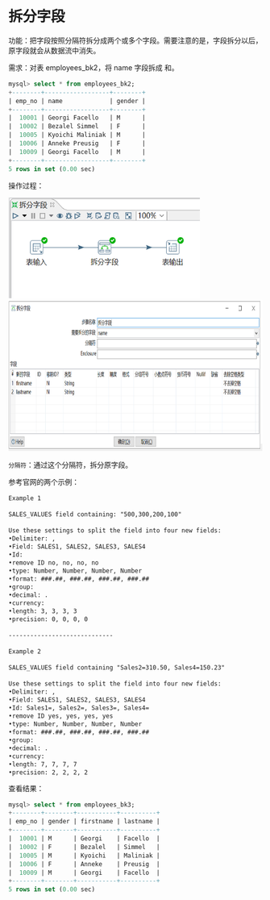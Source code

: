# 拆分字段

功能：把字段按照分隔符拆分成两个或多个字段。需要注意的是，字段拆分以后，原字段就会从数据流中消失。

需求：对表 employees_bk2，将 name 字段拆成 和。


```sql
mysql> select * from employees_bk2;
+--------+------------------+--------+
| emp_no | name             | gender |
+--------+------------------+--------+
|  10001 | Georgi Facello   | M      |
|  10002 | Bezalel Simmel   | F      |
|  10005 | Kyoichi Maliniak | M      |
|  10006 | Anneke Preusig   | F      |
|  10009 | Georgi Facello   | M      |
+--------+------------------+--------+
5 rows in set (0.00 sec)
```

操作过程：

<img src="../image/kettle拆分字段01.png" alt="kettle拆分字段01" height="200" width="380" >

<img src="../image/kettle拆分字段02.png" alt="kettle拆分字段02" height="300" width="800" >

`分隔符`：通过这个分隔符，拆分原字段。

参考官网的两个示例：

	Example 1

	SALES_VALUES field containing: "500,300,200,100"

	Use these settings to split the field into four new fields:
	•Delimiter: ,
	•Field: SALES1, SALES2, SALES3, SALES4
	•Id:
	•remove ID no, no, no, no
	•type: Number, Number, Number, Number
	•format: ###.##, ###.##, ###.##, ###.##
	•group:
	•decimal: .
	•currency:
	•length: 3, 3, 3, 3
	•precision: 0, 0, 0, 0

	-----------------------------

	Example 2

	SALES_VALUES field containing "Sales2=310.50, Sales4=150.23"

	Use these settings to split the field into four new fields:
	•Delimiter: ,
	•Field: SALES1, SALES2, SALES3, SALES4
	•Id: Sales1=, Sales2=, Sales3=, Sales4=
	•remove ID yes, yes, yes, yes
	•type: Number, Number, Number, Number
	•format: ###.##, ###.##, ###.##, ###.##
	•group:
	•decimal: .
	•currency:
	•length: 7, 7, 7, 7
	•precision: 2, 2, 2, 2


查看结果：

```sql
mysql> select * from employees_bk3;
+--------+--------+-----------+----------+
| emp_no | gender | firstname | lastname |
+--------+--------+-----------+----------+
|  10001 | M      | Georgi    | Facello  |
|  10002 | F      | Bezalel   | Simmel   |
|  10005 | M      | Kyoichi   | Maliniak |
|  10006 | F      | Anneke    | Preusig  |
|  10009 | M      | Georgi    | Facello  |
+--------+--------+-----------+----------+
5 rows in set (0.00 sec)
```